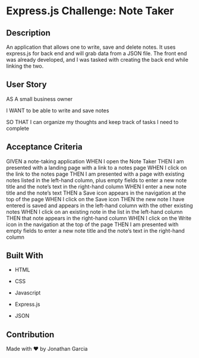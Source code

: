 # Express.js Challenge: Note Taker


## Description

An application that allows one to write, save and delete notes. It uses express.js for back end and will grab data from a JSON file. The front end was already developed, and I was tasked with creating the back end while linking the two.


## User Story

AS A small business owner

I WANT to be able to write and save notes

SO THAT I can organize my thoughts and keep track of tasks I need to complete


## Acceptance Criteria

GIVEN a note-taking application
WHEN I open the Note Taker
THEN I am presented with a landing page with a link to a notes page
WHEN I click on the link to the notes page
THEN I am presented with a page with existing notes listed in the left-hand column, plus empty fields to enter a new note title and the note’s text in the right-hand column
WHEN I enter a new note title and the note’s text
THEN a Save icon appears in the navigation at the top of the page
WHEN I click on the Save icon
THEN the new note I have entered is saved and appears in the left-hand column with the other existing notes
WHEN I click on an existing note in the list in the left-hand column
THEN that note appears in the right-hand column
WHEN I click on the Write icon in the navigation at the top of the page
THEN I am presented with empty fields to enter a new note title and the note’s text in the right-hand column


## Built With

* HTML

* CSS

* Javascript

* Express.js

*  JSON


## Contribution

Made with ❤️ by Jonathan Garcia